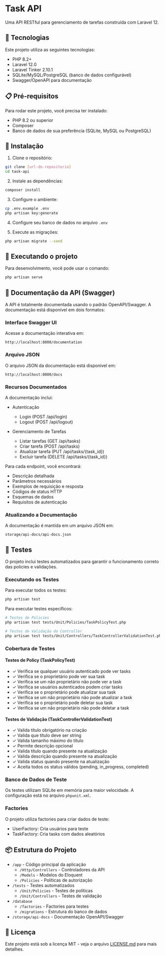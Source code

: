 # Task API

Uma API RESTful para gerenciamento de tarefas construída com Laravel 12.

## 🚀 Tecnologias

Este projeto utiliza as seguintes tecnologias:

- PHP 8.2+
- Laravel 12.0
- Laravel Tinker 2.10.1
- SQLite/MySQL/PostgreSQL (banco de dados configurável)
- Swagger/OpenAPI para documentação

## 📋 Pré-requisitos

Para rodar este projeto, você precisa ter instalado:

- PHP 8.2 ou superior
- Composer
- Banco de dados de sua preferência (SQLite, MySQL ou PostgreSQL)

## 🔧 Instalação

1. Clone o repositório:
```bash
git clone [url-do-repositorio]
cd task-api
```

2. Instale as dependências:
```bash
composer install
```

3. Configure o ambiente:
```bash
cp .env.example .env
php artisan key:generate
```

4. Configure seu banco de dados no arquivo `.env`

5. Execute as migrações:
```bash
php artisan migrate --seed
```

## 🚀 Executando o projeto

Para desenvolvimento, você pode usar o comando:

```bash
php artisan serve
```

## 📖 Documentação da API (Swagger)

A API é totalmente documentada usando o padrão OpenAPI/Swagger. A documentação está disponível em dois formatos:

### Interface Swagger UI
Acesse a documentação interativa em:
```
http://localhost:8000/documentation
```

### Arquivo JSON
O arquivo JSON da documentação está disponível em:
```
http://localhost:8000/docs
```

### Recursos Documentados

A documentação inclui:

- Autenticação
  - Login (POST /api/login)
  - Logout (POST /api/logout)

- Gerenciamento de Tarefas
  - Listar tarefas (GET /api/tasks)
  - Criar tarefa (POST /api/tasks)
  - Atualizar tarefa (PUT /api/tasks/{task_id})
  - Excluir tarefa (DELETE /api/tasks/{task_id})

Para cada endpoint, você encontrará:
- Descrição detalhada
- Parâmetros necessários
- Exemplos de requisição e resposta
- Códigos de status HTTP
- Esquemas de dados
- Requisitos de autenticação

### Atualizando a Documentação

A documentação é mantida em um arquivo JSON em:
```
storage/api-docs/api-docs.json
```

## 🧪 Testes

O projeto inclui testes automatizados para garantir o funcionamento correto das policies e validações.

### Executando os Testes

Para executar todos os testes:
```bash
php artisan test
```

Para executar testes específicos:
```bash
# Testes de Policies
php artisan test tests/Unit/Policies/TaskPolicyTest.php

# Testes de Validação do Controller
php artisan test tests/Unit/Controllers/TaskControllerValidationTest.php
```

### Cobertura de Testes

#### Testes de Policy (TaskPolicyTest)
- ✓ Verifica se qualquer usuário autenticado pode ver tasks
- ✓ Verifica se o proprietário pode ver sua task
- ✓ Verifica se um não proprietário não pode ver a task
- ✓ Verifica se usuários autenticados podem criar tasks
- ✓ Verifica se o proprietário pode atualizar sua task
- ✓ Verifica se um não proprietário não pode atualizar a task
- ✓ Verifica se o proprietário pode deletar sua task
- ✓ Verifica se um não proprietário não pode deletar a task

#### Testes de Validação (TaskControllerValidationTest)
- ✓ Valida título obrigatório na criação
- ✓ Valida que título deve ser string
- ✓ Valida tamanho máximo do título
- ✓ Permite descrição opcional
- ✓ Valida título quando presente na atualização
- ✓ Valida descrição quando presente na atualização
- ✓ Valida status quando presente na atualização
- ✓ Aceita todos os status válidos (pending, in_progress, completed)

### Banco de Dados de Teste

Os testes utilizam SQLite em memória para maior velocidade. A configuração está no arquivo `phpunit.xml`.

### Factories

O projeto utiliza factories para criar dados de teste:

- UserFactory: Cria usuários para teste
- TaskFactory: Cria tasks com dados aleatórios

## 📦 Estrutura do Projeto

- `/app` - Código principal da aplicação
  - `/Http/Controllers` - Controladores da API
  - `/Models` - Modelos do Eloquent
  - `/Policies` - Políticas de autorização
- `/tests` - Testes automatizados
  - `/Unit/Policies` - Testes de políticas
  - `/Unit/Controllers` - Testes de validação
- `/database`
  - `/factories` - Factories para testes
  - `/migrations` - Estrutura do banco de dados
- `/storage/api-docs` - Documentação OpenAPI/Swagger

## 📄 Licença

Este projeto está sob a licença MIT - veja o arquivo [LICENSE.md](LICENSE.md) para mais detalhes.
